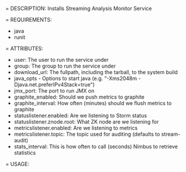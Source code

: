 = DESCRIPTION:
Installs Streaming Analysis Monitor Service

= REQUIREMENTS:
* java
* runit

= ATTRIBUTES:
* user: The user to run the service under
* group: The group to run the service under
* download_url: The fullpath, including the tarball, to the system build
* java_opts - Options to start java (e.g. "-Xms2048m -Djava.net.preferIPv4Stack=true")
* jmx_port: The port to run JMX on
* graphite_enabled: Should we push metrics to graphite
* graphite_interval: How often (minutes) should we flush metrics to graphite
* statuslistener.enabled: Are we listening to Storm status
* statuslistener.znode.root: What ZK node are we listening for
* metricslistener.enabled: Are we listening to metrics
* metricslistener.topic: The topic used for auditing (defaults to stream-audit)
* stats_interval: This is how often to call (seconds) Nimbus to retrieve statistics

= USAGE: